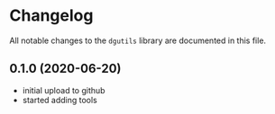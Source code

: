 # Changelog

All notable changes to the `dgutils` library  are documented in this file.

## 0.1.0 (2020-06-20)

- initial upload to github
- started adding tools

